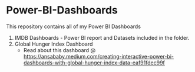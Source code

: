 # Power-BI-Dashboards
This repository contains all of my Power BI Dashboards


1. IMDB Dashboards - Power BI report and Datasets included in the folder.
2. Global Hunger Index Dashboard
    - Read about this dashboard @ https://ansababy.medium.com/creating-interactive-power-bi-dashboards-with-global-hunger-index-data-eaf91fdec99f
